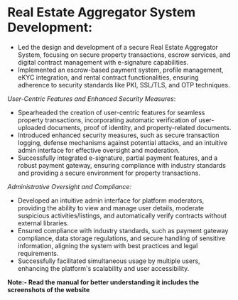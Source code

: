 # Real Estate Aggregator System Development:

- Led the design and development of a secure Real Estate Aggregator System, focusing on secure property transactions, escrow services, and digital contract management with e-signature capabilities.
- Implemented an escrow-based payment system, profile management, eKYC integration, and rental contract functionalities, ensuring adherence to security standards like PKI, SSL/TLS, and OTP techniques.

*User-Centric Features and Enhanced Security Measures*:
- Spearheaded the creation of user-centric features for seamless property transactions, incorporating automatic verification of user-uploaded documents, proof of identity, and property-related documents.
- Introduced enhanced security measures, such as secure transaction logging, defense mechanisms against potential attacks, and an intuitive admin interface for effective oversight and moderation.
- Successfully integrated e-signature, partial payment features, and a robust payment gateway, ensuring compliance with industry standards and providing a secure environment for property transactions.

*Administrative Oversight and Compliance:*
   - Developed an intuitive admin interface for platform moderators, providing the ability to view and manage user details, moderate suspicious activities/listings, and automatically verify contracts without external libraries.
   - Ensured compliance with industry standards, such as payment gateway compliance, data storage regulations, and secure handling of sensitive information, aligning the system with best practices and legal requirements.
   - Successfully facilitated simultaneous usage by multiple users, enhancing the platform's scalability and user accessibility.
     
**Note:- Read the manual for better understanding it includes the screenshots of the website**
